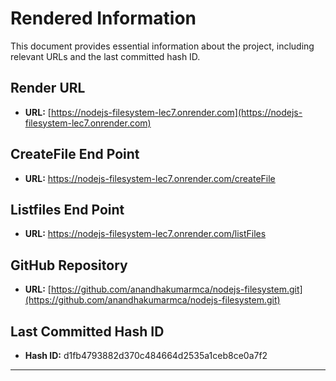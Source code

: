 # Rendered Information

This document provides essential information about the project, including relevant URLs and the last committed hash ID.

## Render URL

- **URL:** [https://nodejs-filesystem-lec7.onrender.com](https://nodejs-filesystem-lec7.onrender.com)

## CreateFile End Point
- **URL:** https://nodejs-filesystem-lec7.onrender.com/createFile
  
## Listfiles End Point
- **URL:** https://nodejs-filesystem-lec7.onrender.com/listFiles

## GitHub Repository

- **URL:** [https://github.com/anandhakumarmca/nodejs-filesystem.git](https://github.com/anandhakumarmca/nodejs-filesystem.git)

## Last Committed Hash ID

- **Hash ID:** d1fb4793882d370c484664d2535a1ceb8ce0a7f2

----------------------------------------------------------------------------------------------------------------------------------
